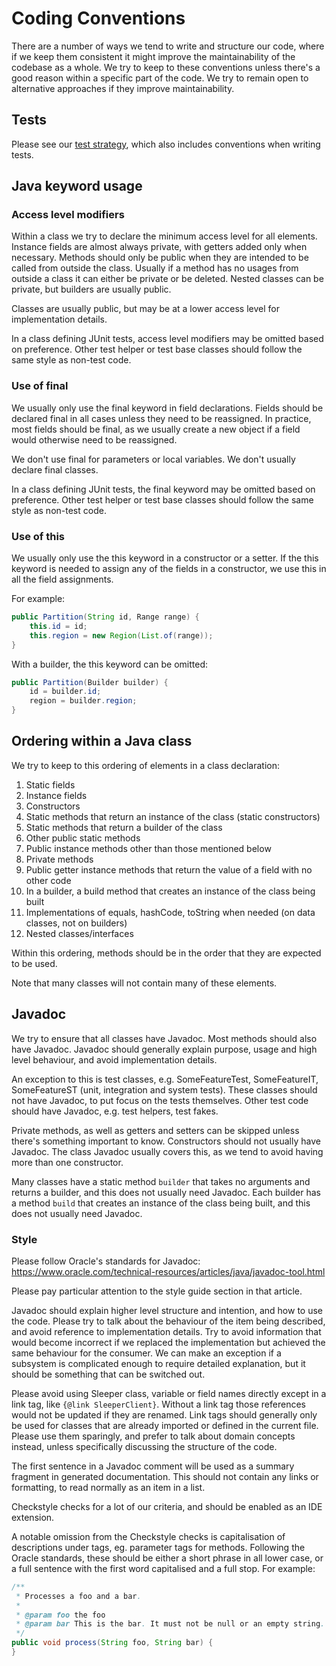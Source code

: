 Coding Conventions
==================

There are a number of ways we tend to write and structure our code, where if we keep them consistent it might improve
the maintainability of the codebase as a whole. We try to keep to these conventions unless there's a good reason within
a specific part of the code. We try to remain open to alternative approaches if they improve maintainability.

## Tests

Please see our [test strategy](test-strategy.md), which also includes conventions when writing tests.

## Java keyword usage

### Access level modifiers

Within a class we try to declare the minimum access level for all elements. Instance fields are almost always private,
with getters added only when necessary. Methods should only be public when they are intended to be called from outside
the class. Usually if a method has no usages from outside a class it can either be private or be deleted. Nested classes
can be private, but builders are usually public.

Classes are usually public, but may be at a lower access level for implementation details.

In a class defining JUnit tests, access level modifiers may be omitted based on preference. Other test helper or test
base classes should follow the same style as non-test code.

### Use of final

We usually only use the final keyword in field declarations. Fields should be declared final in all cases unless they
need to be reassigned. In practice, most fields should be final, as we usually create a new object if a field would
otherwise need to be reassigned.

We don't use final for parameters or local variables. We don't usually declare final classes.

In a class defining JUnit tests, the final keyword may be omitted based on preference. Other test helper or test base
classes should follow the same style as non-test code.

### Use of this

We usually only use the this keyword in a constructor or a setter. If the this keyword is needed to assign any of the
fields in a constructor, we use this in all the field assignments.

For example:

```java
public Partition(String id, Range range) {
    this.id = id;
    this.region = new Region(List.of(range));
}
```

With a builder, the this keyword can be omitted:

```java
public Partition(Builder builder) {
    id = builder.id;
    region = builder.region;
}
```

## Ordering within a Java class

We try to keep to this ordering of elements in a class declaration:

1. Static fields
2. Instance fields
3. Constructors
4. Static methods that return an instance of the class (static constructors)
5. Static methods that return a builder of the class
6. Other public static methods
7. Public instance methods other than those mentioned below
8. Private methods
9. Public getter instance methods that return the value of a field with no other code
10. In a builder, a build method that creates an instance of the class being built
11. Implementations of equals, hashCode, toString when needed (on data classes, not on builders)
12. Nested classes/interfaces

Within this ordering, methods should be in the order that they are expected to be used.

Note that many classes will not contain many of these elements.

## Javadoc

We try to ensure that all classes have Javadoc. Most methods should also have Javadoc. Javadoc should generally explain
purpose, usage and high level behaviour, and avoid implementation details.

An exception to this is test classes, e.g. SomeFeatureTest, SomeFeatureIT, SomeFeatureST (unit, integration and system
tests). These classes should not have Javadoc, to put focus on the tests themselves. Other test code should have
Javadoc, e.g. test helpers, test fakes.

Private methods, as well as getters and setters can be skipped unless there's something important to know. Constructors
should not usually have Javadoc. The class Javadoc usually covers this, as we tend to avoid having more than one
constructor.

Many classes have a static method `builder` that takes no arguments and returns a builder, and this does not usually
need Javadoc. Each builder has a method `build` that creates an instance of the class being built, and this does not
usually need Javadoc.

### Style

Please follow Oracle's standards for Javadoc:
<https://www.oracle.com/technical-resources/articles/java/javadoc-tool.html>

Please pay particular attention to the style guide section in that article.

Javadoc should explain higher level structure and intention, and how to use the code. Please try to talk about the
behaviour of the item being described, and avoid reference to implementation details. Try to avoid information that
would become incorrect if we replaced the implementation but achieved the same behaviour for the consumer. We can make
an exception if a subsystem is complicated enough to require detailed explanation, but it should be something that can
be switched out.

Please avoid using Sleeper class, variable or field names directly except in a link tag, like `{@link SleeperClient}`.
Without a link tag those references would not be updated if they are renamed. Link tags should generally only be used
for classes that are already imported or defined in the current file. Please use them sparingly, and prefer to talk
about domain concepts instead, unless specifically discussing the structure of the code.

The first sentence in a Javadoc comment will be used as a summary fragment in generated documentation. This should not
contain any links or formatting, to read normally as an item in a list.

Checkstyle checks for a lot of our criteria, and should be enabled as an IDE extension.

A notable omission from the Checkstyle checks is capitalisation of descriptions under tags, eg. parameter tags for
methods. Following the Oracle standards, these should be either a short phrase in all lower case, or a full sentence
with the first word capitalised and a full stop. For example:

```java
/**
 * Processes a foo and a bar.
 *
 * @param foo the foo
 * @param bar This is the bar. It must not be null or an empty string.
 */
public void process(String foo, String bar) {
}
```
